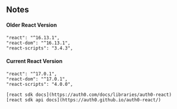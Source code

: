 ## Notes

#### Older React Version

```
"react": "^16.13.1",
"react-dom": "^16.13.1",
"react-scripts": "3.4.3",
```

#### Current React Version

```
"react": "^17.0.1",
"react-dom": "^17.0.1",
"react-scripts": "4.0.0",
```

```
[react sdk docs](https://auth0.com/docs/libraries/auth0-react)
[react sdk api docs](https://auth0.github.io/auth0-react/)
```